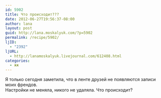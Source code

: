 ```yaml
---
id: 5902
title: Что происходит???
date: 2012-06-27T19:56:37-08:00
author: lana
layout: post
guid: http://lana.moskalyuk.com/?p=5902
permalink: /recipe/5902/
ljID:
  - "2392"
ljURL:
  - http://lanamoskalyuk.livejournal.com/612408.html
categories:
  - жж
---
```

Я только сегодня заметила, что в ленте друзей не появляются записи моих френдов.  
Настройки не меняла, никого не удаляла. Что происходит?